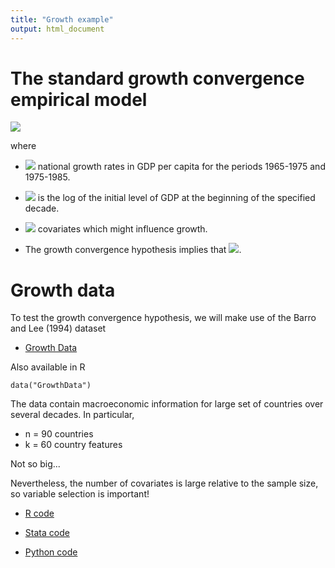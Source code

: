```yaml
---
title: "Growth example"
output: html_document
---
```


# The standard growth convergence empirical model

<img src="https://render.githubusercontent.com/render/math?math=Y_{i,T}=\alpha_{0}\+\alpha_{1}Y_{i,0}\+\sum_{j=1}^{k}\beta_{j}X_{i j}\+\varepsilon_{i},\quadi=1,\dots,n">

where 

  - <img src="https://render.githubusercontent.com/render/math?math=Y_{i,T}"> national growth rates in GDP per capita for the periods 1965-1975 and 1975-1985.

  - <img src="https://render.githubusercontent.com/render/math?math=Y_{i,0}"> is the log of the initial level of GDP at the beginning of the specified decade.

  - <img src="https://render.githubusercontent.com/render/math?math=X_{ij}"> covariates which might influence growth.


* The growth convergence hypothesis implies that <img src="https://render.githubusercontent.com/render/math?math=\alpha_1<0">.


# Growth data

To test the growth convergence hypothesis, we will make use of the Barro and Lee (1994) dataset

  * [Growth Data](https://github.com/albarran/TopicsCausalInference/raw/main/data/GrowthData.csv)

Also available in R

```
data("GrowthData")
```

The data contain macroeconomic information for large set of countries over several decades. In particular,

- n = 90 countries
- k = 60 country features

Not so big...

Nevertheless, the number of covariates is large relative to the sample size, so variable selection is important!


   * [R code](https://github.com/albarran/TopicsCausalInference/blob/main/code/Growth.R)
   
   * [Stata code](https://github.com/albarran/TopicsCausalInference/blob/main/code/growth.do)

   * [Python code](https://github.com/albarran/TopicsCausalInference/blob/main/code/growth.do)   
   
   